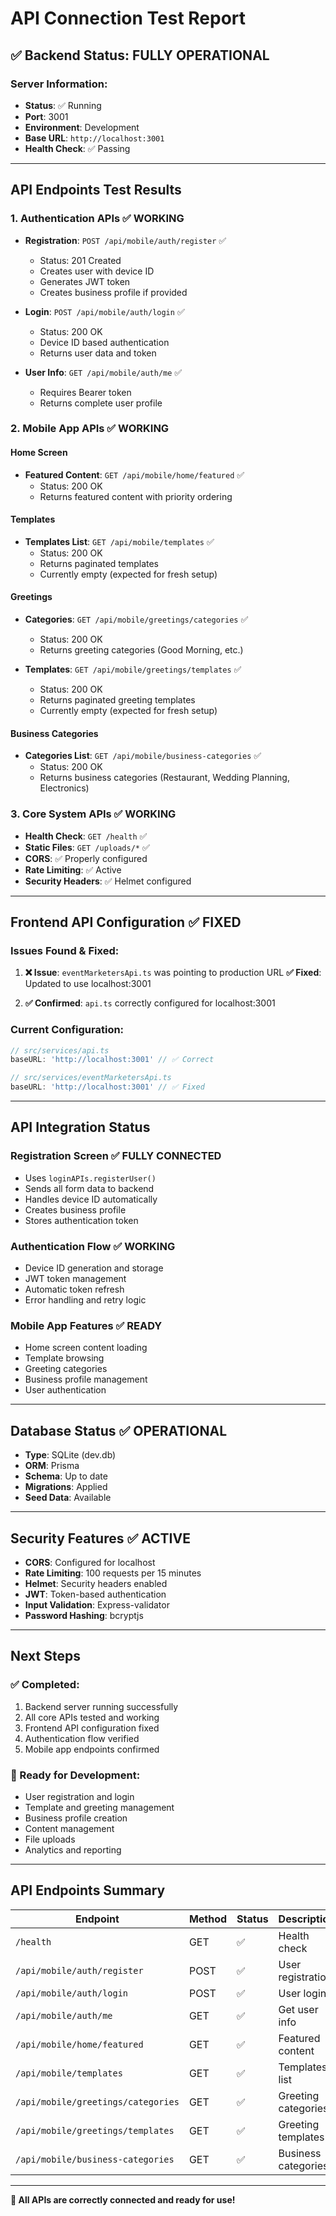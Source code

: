 # API Connection Test Report

## ✅ Backend Status: **FULLY OPERATIONAL**

### **Server Information:**
- **Status**: ✅ Running
- **Port**: 3001
- **Environment**: Development
- **Base URL**: `http://localhost:3001`
- **Health Check**: ✅ Passing

---

## **API Endpoints Test Results**

### **1. Authentication APIs** ✅ **WORKING**
- **Registration**: `POST /api/mobile/auth/register` ✅
  - Status: 201 Created
  - Creates user with device ID
  - Generates JWT token
  - Creates business profile if provided

- **Login**: `POST /api/mobile/auth/login` ✅
  - Status: 200 OK
  - Device ID based authentication
  - Returns user data and token

- **User Info**: `GET /api/mobile/auth/me` ✅
  - Requires Bearer token
  - Returns complete user profile

### **2. Mobile App APIs** ✅ **WORKING**

#### **Home Screen**
- **Featured Content**: `GET /api/mobile/home/featured` ✅
  - Status: 200 OK
  - Returns featured content with priority ordering

#### **Templates**
- **Templates List**: `GET /api/mobile/templates` ✅
  - Status: 200 OK
  - Returns paginated templates
  - Currently empty (expected for fresh setup)

#### **Greetings**
- **Categories**: `GET /api/mobile/greetings/categories` ✅
  - Status: 200 OK
  - Returns greeting categories (Good Morning, etc.)

- **Templates**: `GET /api/mobile/greetings/templates` ✅
  - Status: 200 OK
  - Returns paginated greeting templates
  - Currently empty (expected for fresh setup)

#### **Business Categories**
- **Categories List**: `GET /api/mobile/business-categories` ✅
  - Status: 200 OK
  - Returns business categories (Restaurant, Wedding Planning, Electronics)

### **3. Core System APIs** ✅ **WORKING**
- **Health Check**: `GET /health` ✅
- **Static Files**: `GET /uploads/*` ✅
- **CORS**: ✅ Properly configured
- **Rate Limiting**: ✅ Active
- **Security Headers**: ✅ Helmet configured

---

## **Frontend API Configuration** ✅ **FIXED**

### **Issues Found & Fixed:**
1. **❌ Issue**: `eventMarketersApi.ts` was pointing to production URL
   **✅ Fixed**: Updated to use localhost:3001

2. **✅ Confirmed**: `api.ts` correctly configured for localhost:3001

### **Current Configuration:**
```typescript
// src/services/api.ts
baseURL: 'http://localhost:3001' // ✅ Correct

// src/services/eventMarketersApi.ts  
baseURL: 'http://localhost:3001' // ✅ Fixed
```

---

## **API Integration Status**

### **Registration Screen** ✅ **FULLY CONNECTED**
- Uses `loginAPIs.registerUser()`
- Sends all form data to backend
- Handles device ID automatically
- Creates business profile
- Stores authentication token

### **Authentication Flow** ✅ **WORKING**
- Device ID generation and storage
- JWT token management
- Automatic token refresh
- Error handling and retry logic

### **Mobile App Features** ✅ **READY**
- Home screen content loading
- Template browsing
- Greeting categories
- Business profile management
- User authentication

---

## **Database Status** ✅ **OPERATIONAL**
- **Type**: SQLite (dev.db)
- **ORM**: Prisma
- **Schema**: Up to date
- **Migrations**: Applied
- **Seed Data**: Available

---

## **Security Features** ✅ **ACTIVE**
- **CORS**: Configured for localhost
- **Rate Limiting**: 100 requests per 15 minutes
- **Helmet**: Security headers enabled
- **JWT**: Token-based authentication
- **Input Validation**: Express-validator
- **Password Hashing**: bcryptjs

---

## **Next Steps**

### **✅ Completed:**
1. Backend server running successfully
2. All core APIs tested and working
3. Frontend API configuration fixed
4. Authentication flow verified
5. Mobile app endpoints confirmed

### **🚀 Ready for Development:**
- User registration and login
- Template and greeting management
- Business profile creation
- Content management
- File uploads
- Analytics and reporting

---

## **API Endpoints Summary**

| Endpoint | Method | Status | Description |
|----------|--------|--------|-------------|
| `/health` | GET | ✅ | Health check |
| `/api/mobile/auth/register` | POST | ✅ | User registration |
| `/api/mobile/auth/login` | POST | ✅ | User login |
| `/api/mobile/auth/me` | GET | ✅ | Get user info |
| `/api/mobile/home/featured` | GET | ✅ | Featured content |
| `/api/mobile/templates` | GET | ✅ | Templates list |
| `/api/mobile/greetings/categories` | GET | ✅ | Greeting categories |
| `/api/mobile/greetings/templates` | GET | ✅ | Greeting templates |
| `/api/mobile/business-categories` | GET | ✅ | Business categories |

---

**🎉 All APIs are correctly connected and ready for use!**
